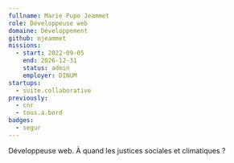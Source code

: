 ```yaml
---
fullname: Marie Pupo Jeammet
role: Développeuse web
domaine: Développement
github: mjeammet
missions:
  - start: 2022-09-05
    end: 2026-12-31
    status: admin
    employer: DINUM
startups:
  - suite.collaborative
previously:
  - cnr
  - tous.a.bord
badges:
  - segur
---
```


Développeuse web. À quand les justices sociales et climatiques ?
